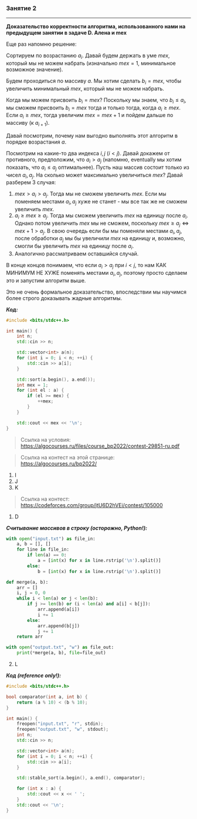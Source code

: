 ### Занятие 2

---

**Доказательство корректности алгоритма, использованного нами на предыдущем занятии в задаче D. Алена и mex**

Еще раз напомню решение:

Сортируем по возрастанию $a_i$. Давай будем держать в уме $mex$, который мы не можем набрать (изначально $mex=1$, минимальное возможное значение). 

Будем проходиться по массиву $a$. Мы хотим сделать $b_i = mex$, чтобы увеличить минимальный $mex$, который мы не можем набрать. 

Когда мы можем присвоить $b_i=mex$? Поскольку мы знаем, что $b_i \le a_i$, мы сможем присвоить $b_i = mex$ тогда и только тогда, когда $a_i \ge mex$. Если $a_i \ge mex$, тогда увеличим $mex = mex + 1$ и пойдем дальше по массиву (к $a_{i+1}$). 

Давай посмотрим, почему нам выгодно выполнять этот алгоритм в порядке возрастания $a$. 

Посмотрим на какие-то два индекса $i, j \ (i < j)$. Давай докажем от противного, предположим, что $a_i > a_j$ (напомню, eventually мы хотим показать, что $a_i \le a_j$ оптимальнее). Пусть наш массив состоит только из чисел $a_i, a_j$. На сколько может максимально увеличиться $mex$? Давай разберем 3 случая:

1. $mex > a_i > a_j$. Тогда мы не сможем увеличить $mex$. Если мы поменяем местами $a_i, a_j$ хуже не станет - мы все так же не сможем увеличить $mex$.
2. $a_i \ge mex \ge a_j$. Тогда мы сможем увеличить $mex$ на единицу после $a_i$. Однако потом увеличить $mex$ мы не сможем, поскольку $mex \ge a_j \Leftrightarrow mex + 1 > a_j$. В свою очередь если бы мы поменяли местами $a_i, a_j$, после обработки $a_j$ мы бы увеличили $mex$ на единицу и, возможно, смогли бы увеличить $mex$ на единицу после $a_i$.  
3. Аналогично рассматриваем оставшийся случай.

В конце концов понимаем, что если $a_i > a_j$ при $i < j$, то нам КАК МИНИМУМ НЕ ХУЖЕ поменять местами $a_i, a_j$, поэтому просто сделаем это и запустим алгоритм выше. 

Это не очень формальное доказательство, впоследствии мы научимся более строго доказывать жадные алгоритмы.

***Код:***

```c++
#include <bits/stdc++.h>

int main() {
    int n;
    std::cin >> n;

    std::vector<int> a(n);
    for (int i = 0; i < n; ++i) {
        std::cin >> a[i];
    }

    std::sort(a.begin(), a.end());
    int mex = 1;
    for (int el : a) {
        if (el >= mex) {
            ++mex;
        }
    }

    std::cout << mex << '\n';
}
```



> Ссылка на условия: https://algocourses.ru/files/course_bp2022/contest-29851-ru.pdf
>

> Ссылка на контест на этой странице: https://algocourses.ru/bp2022/
>

1. I
2. J
3. K

> Ссылка на контест: https://codeforces.com/group/jtU6D2hVEi/contest/105000
>

1. D

***Считывание массивов в строку (осторожно, Python!):***

```python
with open("input.txt") as file_in:
    a, b = [], []
    for line in file_in:
        if len(a) == 0:
            a = [int(x) for x in line.rstrip('\n').split()]
        else:
            b = [int(x) for x in line.rstrip('\n').split()]

def merge(a, b):
    arr = []
    i, j = 0, 0
    while i < len(a) or j < len(b):
        if j >= len(b) or (i < len(a) and a[i] < b[j]):
            arr.append(a[i])
            i += 1
        else:
            arr.append(b[j])
            j += 1
    return arr

with open("output.txt", "w") as file_out:
    print(*merge(a, b), file=file_out)

```



2. L

***Код (reference only!):***

```c++
#include <bits/stdc++.h>

bool comparator(int a, int b) {
    return (a % 10) < (b % 10);
}

int main() {
    freopen("input.txt", "r", stdin);
    freopen("output.txt", "w", stdout);
    int n;
    std::cin >> n;

    std::vector<int> a(n);
    for (int i = 0; i < n; ++i) {
        std::cin >> a[i];
    }

    std::stable_sort(a.begin(), a.end(), comparator);

    for (int x : a) {
        std::cout << x << ' ';
    }
    std::cout << '\n';
}
```

